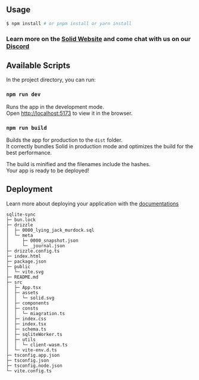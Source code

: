## Usage

```bash
$ npm install # or pnpm install or yarn install
```

### Learn more on the [Solid Website](https://solidjs.com) and come chat with us on our [Discord](https://discord.com/invite/solidjs)

## Available Scripts

In the project directory, you can run:

### `npm run dev`

Runs the app in the development mode.<br>
Open [http://localhost:5173](http://localhost:5173) to view it in the browser.

### `npm run build`

Builds the app for production to the `dist` folder.<br>
It correctly bundles Solid in production mode and optimizes the build for the best performance.

The build is minified and the filenames include the hashes.<br>
Your app is ready to be deployed!

## Deployment

Learn more about deploying your application with the [documentations](https://vite.dev/guide/static-deploy.html)

```
sqlite-sync
├─ bun.lock
├─ drizzle
│  ├─ 0000_lying_jack_murdock.sql
│  └─ meta
│     ├─ 0000_snapshot.json
│     └─ _journal.json
├─ drizzle.config.ts
├─ index.html
├─ package.json
├─ public
│  └─ vite.svg
├─ README.md
├─ src
│  ├─ App.tsx
│  ├─ assets
│  │  └─ solid.svg
│  ├─ components
│  ├─ consts
│  │  └─ miagration.ts
│  ├─ index.css
│  ├─ index.tsx
│  ├─ schema.ts
│  ├─ sqliteWorker.ts
│  ├─ utils
│  │  └─ client-wasm.ts
│  └─ vite-env.d.ts
├─ tsconfig.app.json
├─ tsconfig.json
├─ tsconfig.node.json
└─ vite.config.ts

```